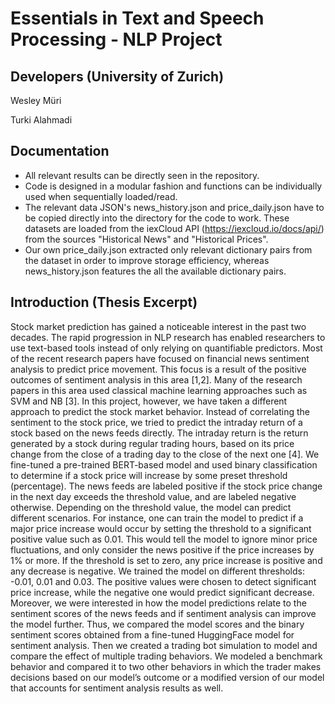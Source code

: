 # Essentials in Text and Speech Processing - NLP Project

## Developers (University of Zurich)
Wesley Müri

Turki Alahmadi

## Documentation
- All relevant results can be directly seen in the repository.
- Code is designed in a modular fashion and functions can be individually used when sequentially loaded/read.
- The relevant data JSON's news_history.json and price_daily.json have to be copied directly into the directory for the code to work. These datasets are loaded from the iexCloud API (https://iexcloud.io/docs/api/) from the sources "Historical News" and "Historical Prices".
- Our own price_daily.json extracted only relevant dictionary pairs from the dataset in order to improve storage efficiency, whereas news_history.json features the all the available dictionary pairs.


## Introduction (Thesis Excerpt)
Stock market prediction has gained a noticeable interest in the past two decades. The rapid progression in NLP research has enabled researchers to use text-based tools instead of only relying on quantifiable predictors. Most of the recent research papers have focused on financial news sentiment analysis to predict price movement. This focus is a result of the positive outcomes of sentiment analysis in this area [1,2]. Many of the research papers in this area used classical machine learning approaches such as SVM and NB [3]. In this project, however, we have taken a different approach to predict the stock market behavior. Instead of correlating the sentiment to the stock price, we tried to predict the intraday return of a stock based on the news feeds directly. The intraday return is the return generated by a stock during regular trading hours, based on its price change from the close of a trading day to the close of the next one [4]. We fine-tuned a pre-trained BERT-based model and used binary classification to determine if a stock price will increase by some preset threshold (percentage). The news feeds are labeled positive if the stock price change in the next day exceeds the threshold value, and are labeled negative otherwise. Depending on the threshold value, the model can predict different scenarios. For instance, one can train the model to predict if a major price increase would occur by setting the threshold to a significant positive value such as 0.01. This would tell the model to ignore minor price fluctuations, and only consider the news positive if the price increases by 1% or more. If the threshold is set to zero, any price increase is positive and any decrease is negative. We trained the model on different thresholds: -0.01, 0.01 and 0.03. The positive values were chosen to detect significant price increase, while the negative one would predict significant decrease. Moreover, we were interested in how the model predictions relate to the sentiment scores of the news feeds and if sentiment analysis can improve the model further. Thus, we compared the model scores and the binary sentiment scores obtained from a fine-tuned HuggingFace model for sentiment analysis. Then we created a trading bot simulation to model and compare the effect of multiple trading behaviors. We modeled a benchmark behavior and compared it to two other behaviors in which the trader makes decisions based on our model’s outcome or a modified version of our model that accounts for sentiment analysis results as well.

